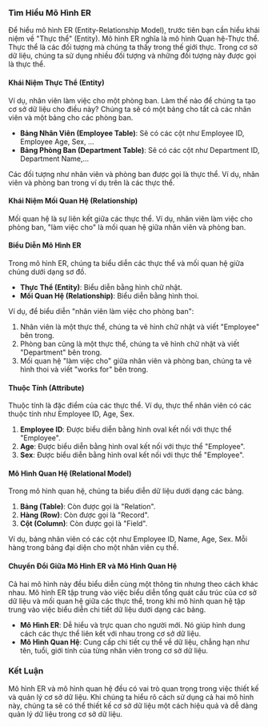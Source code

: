 ### Tìm Hiểu Mô Hình ER

Để hiểu mô hình ER (Entity-Relationship Model), trước tiên bạn cần hiểu khái niệm về "Thực thể" (Entity). Mô hình ER nghĩa là mô hình Quan hệ-Thực thể. Thực thể là các đối tượng mà chúng ta thấy trong thế giới thực. Trong cơ sở dữ liệu, chúng ta sử dụng nhiều đối tượng và những đối tượng này được gọi là thực thể.

#### Khái Niệm Thực Thể (Entity)

Ví dụ, nhân viên làm việc cho một phòng ban. Làm thế nào để chúng ta tạo cơ sở dữ liệu cho điều này? Chúng ta sẽ có một bảng cho tất cả các nhân viên và một bảng cho các phòng ban.

- **Bảng Nhân Viên (Employee Table)**: Sẽ có các cột như Employee ID, Employee Age, Sex, ...
- **Bảng Phòng Ban (Department Table)**: Sẽ có các cột như Department ID, Department Name,...

Các đối tượng như nhân viên và phòng ban được gọi là thực thể. Ví dụ, nhân viên và phòng ban trong ví dụ trên là các thực thể.

#### Khái Niệm Mối Quan Hệ (Relationship)

Mối quan hệ là sự liên kết giữa các thực thể. Ví dụ, nhân viên làm việc cho phòng ban, "làm việc cho" là mối quan hệ giữa nhân viên và phòng ban.


#### Biểu Diễn Mô Hình ER

Trong mô hình ER, chúng ta biểu diễn các thực thể và mối quan hệ giữa chúng dưới dạng sơ đồ.

- **Thực Thể (Entity)**: Biểu diễn bằng hình chữ nhật.
- **Mối Quan Hệ (Relationship)**: Biểu diễn bằng hình thoi.

Ví dụ, để biểu diễn "nhân viên làm việc cho phòng ban":

1. Nhân viên là một thực thể, chúng ta vẽ hình chữ nhật và viết "Employee" bên trong.
2. Phòng ban cũng là một thực thể, chúng ta vẽ hình chữ nhật và viết "Department" bên trong.
3. Mối quan hệ "làm việc cho" giữa nhân viên và phòng ban, chúng ta vẽ hình thoi và viết "works for" bên trong.

#### Thuộc Tính (Attribute)

Thuộc tính là đặc điểm của các thực thể. Ví dụ, thực thể nhân viên có các thuộc tính như Employee ID, Age, Sex.

1. **Employee ID**: Được biểu diễn bằng hình oval kết nối với thực thể "Employee".
2. **Age**: Được biểu diễn bằng hình oval kết nối với thực thể "Employee".
3. **Sex**: Được biểu diễn bằng hình oval kết nối với thực thể "Employee".

#### Mô Hình Quan Hệ (Relational Model)

Trong mô hình quan hệ, chúng ta biểu diễn dữ liệu dưới dạng các bảng.

1. **Bảng (Table)**: Còn được gọi là "Relation".
2. **Hàng (Row)**: Còn được gọi là "Record".
3. **Cột (Column)**: Còn được gọi là "Field".

Ví dụ, bảng nhân viên có các cột như Employee ID, Name, Age, Sex. Mỗi hàng trong bảng đại diện cho một nhân viên cụ thể.


#### Chuyển Đổi Giữa Mô Hình ER và Mô Hình Quan Hệ

Cả hai mô hình này đều biểu diễn cùng một thông tin nhưng theo cách khác nhau. Mô hình ER tập trung vào việc biểu diễn tổng quát cấu trúc của cơ sở dữ liệu và mối quan hệ giữa các thực thể, trong khi mô hình quan hệ tập trung vào việc biểu diễn chi tiết dữ liệu dưới dạng các bảng.

- **Mô Hình ER**: Dễ hiểu và trực quan cho người mới. Nó giúp hình dung cách các thực thể liên kết với nhau trong cơ sở dữ liệu.
- **Mô Hình Quan Hệ**: Cung cấp chi tiết cụ thể về dữ liệu, chẳng hạn như tên, tuổi, giới tính của từng nhân viên trong cơ sở dữ liệu.

### Kết Luận

Mô hình ER và mô hình quan hệ đều có vai trò quan trọng trong việc thiết kế và quản lý cơ sở dữ liệu. Khi chúng ta hiểu rõ cách sử dụng cả hai mô hình này, chúng ta sẽ có thể thiết kế cơ sở dữ liệu một cách hiệu quả và dễ dàng quản lý dữ liệu trong cơ sở dữ liệu.
